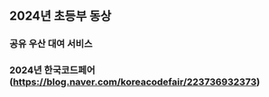 ## 2024년 초등부 동상
### 공유 우산 대여 서비스
### 2024년 한국코드페어(https://blog.naver.com/koreacodefair/223736932373) <br>

